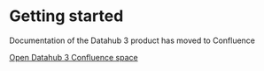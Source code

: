# Getting started

Documentation of the Datahub 3 product has moved to Confluence

[Open Datahub 3 Confluence space](https://energinet.atlassian.net/wiki/spaces/D3/overview)
